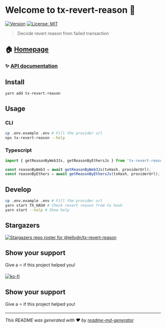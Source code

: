 # Welcome to tx-revert-reason 👋

[![Version](https://img.shields.io/npm/v/tx-revert-reason.svg)](https://www.npmjs.com/package/tx-revert-reason)
[![License: MIT](https://img.shields.io/badge/License-MIT-yellow.svg)](#)

> Decode revert reason from failed transaction

## 🏠 [Homepage](https://github.com/jellydn/tx-revert-reason)
### ✨ [API documentation](https://tx-revert-reason.productsway.com)

## Install

```sh
yarn add tx-revert-reason
```

## Usage

### CLI
```sh
cp .env.example .env # Fill the provider url
npx tx-revert-reason --help
```

### Typescript

```typescript
import { getReasonByWeb3Js, getReasonByEthersJs } from 'tx-revert-reason';

const reasonByWeb3 = await getReasonByWeb3Js(txHash, providerUrl);
const reasonByEthers = await getReasonByEthersJs(txHash, providerUrl);

```

## Develop

```sh
cp .env.example .env # Fill the provider url
yarn start TX_HASH # Check revert reason from tx hash
yarn start --help # Show help
```

## Stargazers

[![Stargazers repo roster for @jellydn/tx-revert-reason](https://reporoster.com/stars/jellydn/tx-revert-reason)](https://github.com/jellydn/tx-revert-reason/stargazers)

## Show your support

Give a ⭐️ if this project helped you!

[![ko-fi](https://ko-fi.com/img/githubbutton_sm.svg)](https://ko-fi.com/Q5Q61Q7YM)

## Show your support

Give a ⭐️ if this project helped you!

---

_This README was generated with ❤️ by [readme-md-generator](https://github.com/kefranabg/readme-md-generator)_
